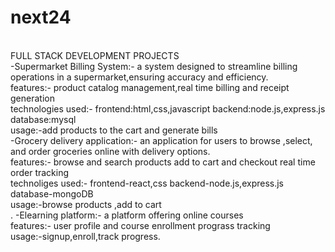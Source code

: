 # next24
<br>
FULL STACK DEVELOPMENT PROJECTS
<br>
-Supermarket Billing System:-
a system designed to streamline billing operations in a supermarket,ensuring accuracy and efficiency.
<br>
features:-
product catalog management,real time billing and receipt generation
<br>
technologies used:-
frontend:html,css,javascript
backend:node.js,express.js
database:mysql
<br>
usage:-add products to the cart and generate bills
<br>
-Grocery delivery application:-
an application for users to browse ,select, and order groceries online with delivery options.
<br>
features:-
browse and search products
add to cart and checkout
real time order tracking
<br>
technoliges used:-
frontend-react,css
backend-node.js,express.js
database-mongoDB
<br>
usage:-browse products ,add to cart
<br>.
-Elearning platform:-
a platform offering online courses
<br>
features:-
user profile and course enrollment
prograss tracking
<br>
usage:-signup,enroll,track progress.

